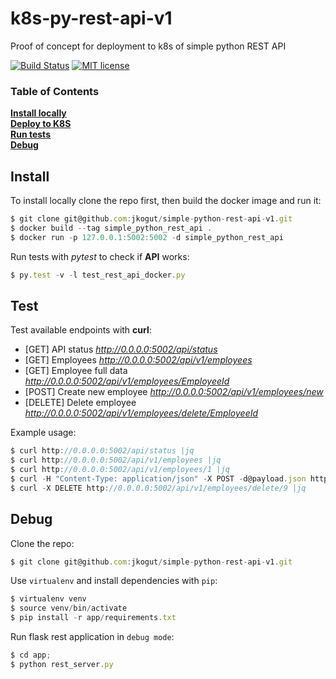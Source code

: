 # k8s-py-rest-api-v1
Proof of concept for deployment to k8s of simple python REST API  


[![Build Status](https://travis-ci.org/jkogut/k8s-py-rest-api-v1.svg?branch=master)](https://travis-ci.org/jkogut/k8s-py-rest-api-v1)
[![MIT license](http://img.shields.io/badge/license-MIT-brightgreen.svg)](http://opensource.org/licenses/MIT)


### Table of Contents
**[Install locally](#install)**<br>
**[Deploy to K8S](deployment/DEPLOYMENT.md)**<br>
**[Run tests](#test)**<br>
**[Debug](#debug)**<br>


Install
-------

To install locally clone the repo first, then build the docker image and run it:

```js
$ git clone git@github.com:jkogut/simple-python-rest-api-v1.git
$ docker build --tag simple_python_rest_api .
$ docker run -p 127.0.0.1:5002:5002 -d simple_python_rest_api
```

Run tests with *pytest* to check if **API** works:

```js
$ py.test -v -l test_rest_api_docker.py
```

Test
----

Test available endpoints with **curl**:

 * [GET] API status *http://0.0.0.0:5002/api/status*
 * [GET] Employees  *http://0.0.0.0:5002/api/v1/employees*
 * [GET] Employee full data   *http://0.0.0.0:5002/api/v1/employees/EmployeeId*
 * [POST] Create new employee *http://0.0.0.0:5002/api/v1/employees/new*
 * [DELETE] Delete employee *http://0.0.0.0:5002/api/v1/employees/delete/EmployeeId*
 
Example usage: 
```js
$ curl http://0.0.0.0:5002/api/status |jq
$ curl http://0.0.0.0:5002/api/v1/employees |jq
$ curl http://0.0.0.0:5002/api/v1/employees/1 |jq
$ curl -H "Content-Type: application/json" -X POST -d@payload.json http://0.0.0.0:5002/api/v1/employees/new |jq
$ curl -X DELETE http://0.0.0.0:5002/api/v1/employees/delete/9 |jq
```

Debug
-----

Clone the repo:

```js
$ git clone git@github.com:jkogut/simple-python-rest-api-v1.git
```

Use `virtualenv` and install dependencies with `pip`:
```js
$ virtualenv venv
$ source venv/bin/activate
$ pip install -r app/requirements.txt
```

Run flask rest application in `debug mode`:
```js
$ cd app;
$ python rest_server.py
```
